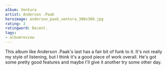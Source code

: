 ```yaml
---
album: Ventura
artist: Anderson .Paak
heroimage: anderson_paak_ventura_300x300.jpg
rating: 3
ratingword: Decent.
tags:
- albumreview
---
```

This album like Anderson .Paak's last has a fair bit of funk to it. It's not
really my style of listening, but I think it's a good piece of work overall.
He's got some pretty good features and maybe I'll give it another try some other
day.
